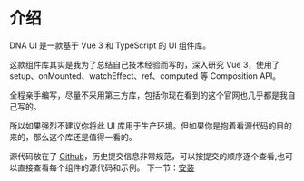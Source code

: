 # 介绍

DNA UI 是一款基于 Vue 3 和 TypeScript 的 UI 组件库。

这款组件库其实是我为了总结自己技术经验而写的，深入研究 Vue 3，使用了 setup、onMounted、watchEffect、ref、computed 等 Composition API。

全程亲手编写，尽量不采用第三方库，包括你现在看到的这个官网也几乎都是我自己写的。

所以如果强烈不建议你将此 UI 库用于生产环境。但如果你是抱着看源代码的目的来的，那么这个库还是值得一看的。

源代码放在了 <a href="https://github.com/jgorijinal/vue3-demo">Github</a>，历史提交信息非常规范，可以按提交的顺序逐个查看,也可以直接查看每个组件的源代码和示例。
下一节：[安装](#/doc/install)